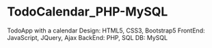 # TodoCalendar_PHP-MySQL
TodoApp with a calendar
Design: HTML5, CSS3, Bootstrap5
FrontEnd: JavaScript, JQuery, Ajax
BackEnd: PHP, SQL
DB: MySQL
